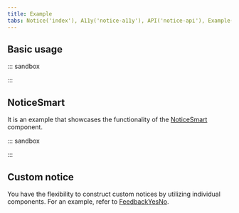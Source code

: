 ```yaml
---
title: Example
tabs: Notice('index'), A11y('notice-a11y'), API('notice-api'), Example('notice-code'), Changelog('notice-changelog')
---
```


## Basic usage

::: sandbox

<script lang="tsx">
import React from 'react';
import Notice from '@semcore/ui/notice';
import CloseAltM from '@semcore/ui/icon/Close/m';
import ThumbUpM from '@semcore/ui/icon/ThumbUp/m';
import ThumbDownM from '@semcore/ui/icon/ThumbDown/m';
import Question from '@semcore/ui/icon/Question/m';
import Button from '@semcore/ui/button';
import { Text } from '@semcore/ui/typography';

const Demo = () => (
  <Notice>
    <Notice.Label mt={1} mr={2} aria-hidden={true}>
      <Question />
    </Notice.Label>
    <Notice.Content style={{ display: 'flex', alignItems: 'center' }}>
      <Text mr={2}>Meet our SEO Dashboard! Is it working well for you?</Text>
      <Notice.Actions mt={0}>
        <Button mr={2}>
          <Button.Addon>
            <ThumbUpM />
          </Button.Addon>
          <Button.Text>Yes</Button.Text>
        </Button>
        <Button mr={2}>
          <Button.Addon>
            <ThumbDownM />
          </Button.Addon>
          <Button.Text>No</Button.Text>
        </Button>
        <Button use='tertiary'>Ask me later</Button>
      </Notice.Actions>
    </Notice.Content>
    <Notice.CloseIcon>
      <CloseAltM />
    </Notice.CloseIcon>
  </Notice>
);
</script>

:::

## NoticeSmart

It is an example that showcases the functionality of the [NoticeSmart](/components/notice/notice-api/#noticesmart) component.

::: sandbox

<script lang="tsx">
import React from 'react';
import { NoticeSmart } from '@semcore/ui/notice';
import QuestionAltM from '@semcore/ui/icon/Question/m';

const message = 'The reports are based on the data from the Russia Federation and CIS.';

class Demo extends React.PureComponent {
  constructor(props) {
    super(props);
    this.state = {
      message,
    };

    this.show = () => {
      setTimeout(() => {
        this.changeText(message);
      }, 2000);
    };

    this.close = () => {
      this.show();
      this.changeText(null);
    };

    this.changeText = (message) => {
      this.setState({ message });
    };
  }
  render() {
    const { message } = this.state;
    return (
      <NoticeSmart closable label={<QuestionAltM />} onClose={this.close} hidden={!message}>
        {message}
      </NoticeSmart>
    );
  }
}
</script>

:::

## Custom notice

You have the flexibility to construct custom notices by utilizing individual components. For an example, refer to [FeedbackYesNo](/patterns/feedback-yes-no/feedback-yes-no-code/).
